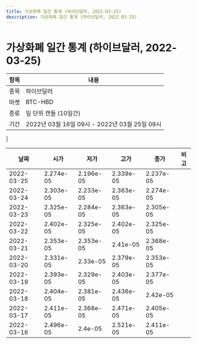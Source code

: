 ```yaml
---
title: 가상화폐 일간 통계 (하이브달러, 2022-03-25)
description: 가상화폐 일간 통계 (하이브달러, 2022-03-25)
---
```


가상화폐 일간 통계 (하이브달러, 2022-03-25)
===

|항목|내용|
|--|--|
|종목|하이브달러|
|마켓|BTC-HBD|
|종류|일 단위 캔들 (10일간)|
|기간|2022년 03월 16일 09시 - 2022년 03월 25일 09시
|

|날짜|시가|저가|고가|종가|비고|
|--|--|--|--|--|--|
|2022-03-25|2.274e-05|2.196e-05|2.339e-05|2.237e-05|    |
|2022-03-24|2.303e-05|2.233e-05|2.363e-05|2.274e-05|    |
|2022-03-23|2.325e-05|2.284e-05|2.363e-05|2.305e-05|    |
|2022-03-22|2.402e-05|2.325e-05|2.402e-05|2.325e-05|    |
|2022-03-21|2.353e-05|2.353e-05|2.41e-05|2.368e-05|    |
|2022-03-20|2.331e-05|2.33e-05|2.379e-05|2.353e-05|    |
|2022-03-19|2.393e-05|2.329e-05|2.403e-05|2.377e-05|    |
|2022-03-18|2.404e-05|2.381e-05|2.436e-05|2.42e-05|    |
|2022-03-17|2.411e-05|2.368e-05|2.471e-05|2.405e-05|    |
|2022-03-16|2.496e-05|2.4e-05|2.521e-05|2.411e-05|    |
